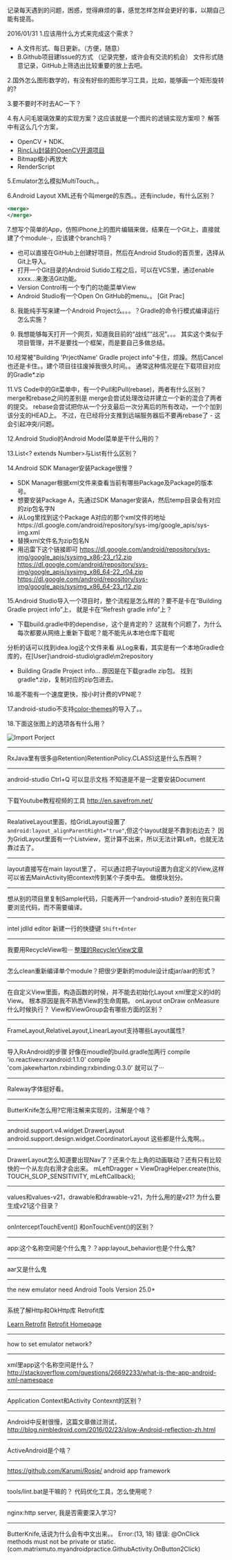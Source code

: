 记录每天遇到的问题，困惑，觉得麻烦的事，感觉怎样怎样会更好的事，以期自己能有提高。

2016/01/31
1.应该用什么方式来完成这个需求？
  * A.文件形式、每日更新。（方便，随意）
  * B.Github项目建Issue的方式 （记录完整，或许会有交流的机会）
文件形式随意记录，GitHub上筛选出比较重要的放上去吧。

2.国外怎么图形数学的，有没有好些的图形学习工具，比如，能够画一个矩形旋转的?


3.要不要时不时去AC一下？

4.有人问毛玻璃效果的实现方案？这应该就是一个图片的滤镜实现方案呗？
解答中有这么几个方案，
 * OpenCV + NDK、
 * [RincLiu封装的OpenCV开源项目](https://github.com/RincLiu/Roid-OpenCV-Snippets)
 * Bitmap缩小再放大
 * RenderScript


5.Emulator怎么模拟MultiTouch。。


6.Android Layout XML还有个叫merge的东西。。还有include，有什么区别？
```xml
<merge>
</merge>
```

7.想写个简单的App，仿照iPhone上的图片编辑来做，结果在一个Git上，直接就建了个module··，应该建个branch吗？
* 也可以直接在GitHub上创建好项目，然后在Android Studio的首页里，选择从Git上导入。
* 打开一个Git目录的Android Sutido工程之后，可以在VCS里，通过enable xxxx...来激活Git功能。
* Version Control有一个专门的功能菜单View
* Android Studio有一个Open On GitHub的menu。。
[Git Prac]


8. 我能纯手写来建一个Android Project么。。。？Gradle的命令行模式编译运行怎么实施？

9. 我想能够每天打开一个网页，知道我目前的“战线”“战况”。。。
其实这个类似于项目管理，并不是要找一个框架，而是要自己多做总结。

10.经常被"Building 'PrjectName' Gradle project info"卡住，烦躁。然后Cancel也还是卡住。。建个项目往往废掉我很久时间。。
通常这种情况是在下载项目对应的Gradle*.zip

11.VS Code中的Git菜单中，有一个Pull和Pull(rebase)，两者有什么区别？
merge和rebase之间的差别是
merge会尝试处理改动并建立一个新的混合了两者的提交。
rebase会尝试把你从一个分支最后一次分离后的所有改动，一个个加到该分支的HEAD上。
不过，在已经将分支推到远端服务器后不要再rebase了 - 这会引起冲突/问题。

12.Android Studio的Android Model菜单是干什么用的？

13.List<? extends Number>与List<Number>有什么区别？

14.Android SDK Manager安装Package很慢？
* SDK Manager根据xml文件来查看当前有哪些Package及Package的版本号。
* 想要安装Package A，先通过SDK Manager安装A，然后temp目录会有对应的zip包名字N
* 从Log里找到这个Package A对应的那个xml文件的地址https://dl.google.com/android/repository/sys-img/google_apis/sys-img.xml
* 替换xml文件名为zip包名N
* 用迅雷下这个链接即可
 https://dl.google.com/android/repository/sys-img/google_apis/sysimg_x86-23_r12.zip
 https://dl.google.com/android/repository/sys-img/google_apis/sysimg_x86_64-22_r04.zip
 https://dl.google.com/android/repository/sys-img/google_apis/sysimg_x86_64-23_r12.zip
 
 
 15.Android Studio导入一个项目时，整个流程是怎么样的？要不是卡在“Building Gradle project info”上，
 就是卡在“Refresh gradle info”上？
 
 * 下载build.gradle中的dependise，这个是肯定的？
 这就有个问题了，为什么每次都要从网络上重新下载呢？能不能先从本地仓库下载呢
 
 分析的话可以找到idea.log这个文件来看
 从Log来看，其实是有一个本地Gradle仓库的，在[User]\android-studio\gradle\m2repository
 
 * Building Gradle Project info...
 原因是在下载gradle zip包。
 找到gradle*.zip，复制对应的zip包进去。
 
 16.能不能有一个速度更快，按小时计费的VPN呢？
 
 17.android-studio不支持[color-themes](http://color-themes.com/?view=index)的导入了。。
 
 18.下面这张图上的选项各有什么用？

 ![Import Porject](.\image\import-project.png)
 
 ---
RxJava里有很多@Retention)RetentionPolicy.CLASS)这是什么东西啊？


---
android-studio Ctrl+Q 可以显示文档 不知道是不是一定要安装Document
 
 
---
下载Youtube教程视频的工具 http://en.savefrom.net/

---
RealativeLayout里面，给GridLayout设置了```android:layout_alignParentRight="true"```,但这个layout就是不靠到右边去？
因为GridLayout里面有一个Listview，宽计算不出来，所以无法计算Left，也就无法靠过去了。


---
layout直接写在main layout里了，
可以通过把子layout设置为自定义的View,这样可以省去MainActivity把context传到某个子类中去。
做模块划分。

---
想从别的项目里复制Sample代码，只能再开一个android-studio?
差别在我只需要浏览代码，而不需要编译。

---
intel jdlld editor 新建一行的快捷键
```Shift+Enter```

---
我要用RecycleView啦···
[整理的RecyclerView文章](http://gundumw100.iteye.com/blog/2201018)

---
怎么clean重新编译单个module？把很少更新的module设计成jar/aar的形式？

---
在自定义View里面，构造函数的时候，并不能去初始化Layout xml里定义的Id的View。
根本原因是我不熟悉View的生命周期。
onLayout onDraw onMeasure什么时候执行？
View和ViewGroup会有哪些方面的区别？

---
FrameLayout,RelativeLayout,LinearLayout支持哪些Layout属性?

---
导入RxAndroid的步骤
好像在moudle的build.gradle加两行 
    compile 'io.reactivex:rxandroid:1.1.0'
    compile 'com.jakewharton.rxbinding:rxbinding:0.3.0'
就可以了···

---
Raleway字体挺好看。

---
ButterKnife怎么用?它用注解来实现的，注解是个啥？

---
android.support.v4.widget.DrawerLayout
android.support.design.widget.CoordinatorLayout
这些都是什么鬼啊。。

---
DrawerLayout怎么知道要出现Nav了？还来个左上角的动画联动？还有只有比较快的一个从左向右滑才会出来。
mLeftDragger = ViewDragHelper.create(this, TOUCH_SLOP_SENSITIVITY, mLeftCallback);



---
values和values-v21，drawable和drawable-v21，为什么用的是v21?
为什么要生成v21这个目录？


---
onInterceptTouchEvent() 和onTouchEvent()的区别？


---
app:这个名称空间是个什么鬼？？app:layout_behavior也是个什么鬼?

---
aar又是什么鬼


---
the new emulator need Android Tools Version 25.0+


---
系统了解Http和OkHttp库 Retrofit库

[Learn Retrofit](https://futurestud.io/blog/retrofit-synchronous-and-asynchronous-requests)
[Retrofit Homepage](http://square.github.io/retrofit/)


---
how to set emulator network?


---
xml里app这个名称空间是什么？
http://stackoverflow.com/questions/26692233/what-is-the-app-android-xml-namespace


---
Application Context和Activity Contexnt的区别？

---
Android中反射很慢，这篇文章做过测试，http://blog.nimbledroid.com/2016/02/23/slow-Android-reflection-zh.html

---
ActiveAndroid是个啥？


---
https://github.com/Karumi/Rosie/
android app framework

---
tools/lint.bat是干嘛的？
代码优化工具，怎么使用呢？


---
nginx:http server, 我是否需要深入学习?

---
ButterKnife,话说为什么会有中文出来。。
Error:(13, 18) 错误: @OnClick methods must not be private or static. (com.matrixmuto.myandroidpractice.GithubActivity.OnButton2Click)